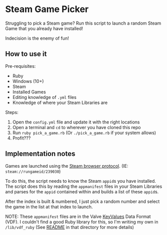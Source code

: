 # Steam Game Picker

Struggling to pick a Steam game? Run this script to launch a random Steam Game that you already have installed!

Indecision is the enemy of fun!

## How to use it

Pre-requisites:
- Ruby
- Windows (10+)
- Steam
- Installed Games
- Editing knowledge of `.yml` files
- Knowledge of where your Steam Libraries are

Steps:
1. Open the `config.yml` file and update it with the right locations
2. Open a terminal and `cd` to wherever you have cloned this repo
3. Run `ruby pick_a_game.rb` (Or `./pick_a_game.rb` if your system allows)
4. Profit???

## Implementation notes

Games are launched using the [Steam browser protocol](https://developer.valvesoftware.com/wiki/Steam_browser_protocol). (IE: `steam://rungameid/239030`)

To do this, the script needs to know the Steam `appid`s you have installed. The script does this by reading the `appmanifest` files in your Steam Libraries and parses for the `appid` contained within and builds a list of these `appid`s.

After the index is built & numbered, I just pick a random number and select the game in the list at that index to launch. 

NOTE: These `appmanifest` files are in the Valve [KeyValues](https://developer.valvesoftware.com/wiki/KeyValues) Data Format (VDF). I couldn't find a good Ruby library for this, so I'm writing my own in `/lib/vdf_ruby` (See [README](./lib/vdf_ruby/README.md) in that directory for more details)